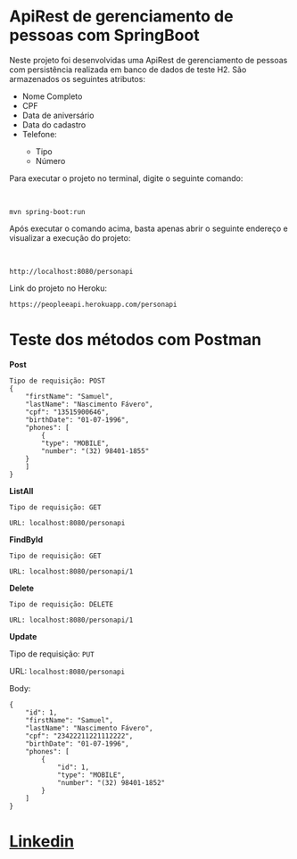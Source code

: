 <h1>ApiRest de gerenciamento de pessoas com SpringBoot </h1>
<p>Neste projeto foi desenvolvidas uma ApiRest de gerenciamento de pessoas com persistência realizada em banco de dados
de teste H2. São armazenados os seguintes atributos:</p>
<ul>
    <li>Nome Completo</li>
    <li>CPF</li>
    <li>Data de aniversário</li>
    <li>Data do cadastro</li>
    <li>Telefone: </li>
    <ul>
    <li>Tipo</li>
    <li>Número</li>
    </ul>
</ul>

<p>Para executar o projeto no terminal, digite o seguinte comando:</p><br>

```
mvn spring-boot:run
```
<p>Após executar o comando acima, basta apenas abrir o seguinte endereço e visualizar a execução do projeto:</p><br>

```
http://localhost:8080/personapi
```
<p>Link do projeto no Heroku:<br>

```
https://peopleeapi.herokuapp.com/personapi
```
<h1>Teste dos métodos com Postman</h1>
<p><b>Post</b><p>


```
Tipo de requisição: POST
{
    "firstName": "Samuel",
    "lastName": "Nascimento Fávero",
    "cpf": "13515900646",
    "birthDate": "01-07-1996",
    "phones": [
        {
        "type": "MOBILE",
        "number": "(32) 98401-1855"
    }
    ]
}

```

<p><b>ListAll</b></p>

```
Tipo de requisição: GET

URL: localhost:8080/personapi
```

<p><b>FindById</b></p>

```
Tipo de requisição: GET

URL: localhost:8080/personapi/1
```

<p><b>Delete</b></p>

```
Tipo de requisição: DELETE

URL: localhost:8080/personapi/1
```
<p><b>Update</b></p>

Tipo de requisição: `PUT`

URL: `localhost:8080/personapi`

Body:

```
{
    "id": 1,
    "firstName": "Samuel",
    "lastName": "Nascimento Fávero",
    "cpf": "23422211221112222",
    "birthDate": "01-07-1996",
    "phones": [
        {
            "id": 1,
            "type": "MOBILE",
            "number": "(32) 98401-1852"
        }
    ]
}
```
<h1>
<a href="https://www.linkedin.com/in/samuelfavero/">Linkedin<a>
</h1>